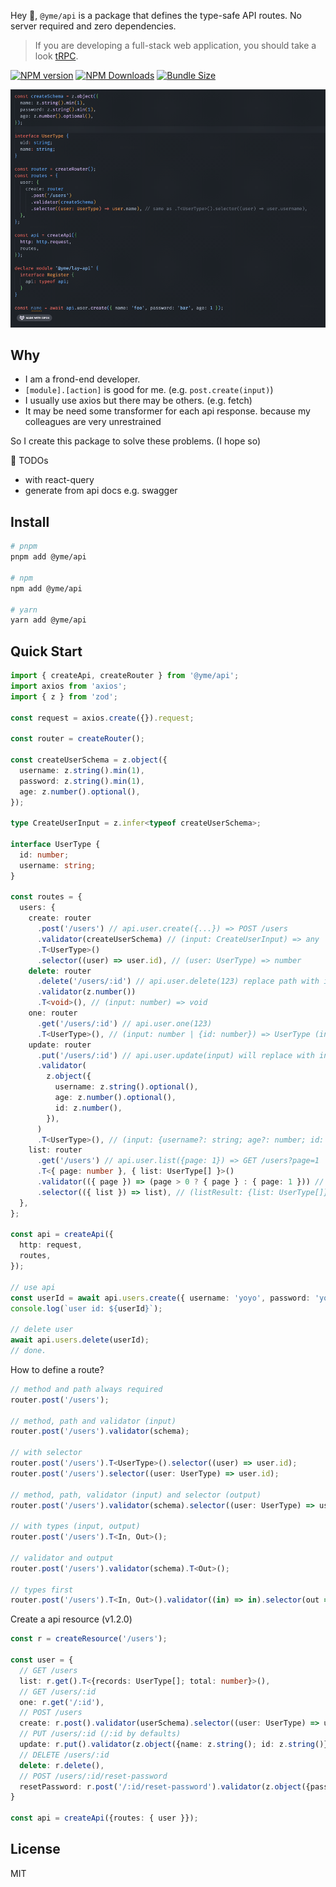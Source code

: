 Hey 👋, `@yme/api` is a package that defines the type-safe API routes. No server required and zero dependencies.

> If you are developing a full-stack web application, you should take a look [tRPC](https://trpc.io/).

[![NPM version](https://img.shields.io/npm/v/@yme/api)](https://www.npmjs.com/package/@yme/api)
[![NPM Downloads](https://img.shields.io/npm/dm/@yme/api)](https://www.npmjs.com/package/@yme/api)
[![Bundle Size](https://deno.bundlejs.com/?q=@yme/api&badge=detailed)](https://bundlejs.com/?q=@yme/api&badge=detailed)

<img src="./api.gif" width=800 />

## Why

- I am a frond-end developer.
- `[module].[action]` is good for me. (e.g. `post.create(input)`)
- I usually use axios but there may be others. (e.g. fetch)
- It may be need some transformer for each api response. because my colleagues are very unrestrained

So I create this package to solve these problems. (I hope so)

🚧 TODOs

- with react-query
- generate from api docs e.g. swagger

## Install

```sh
# pnpm
pnpm add @yme/api

# npm
npm add @yme/api

# yarn
yarn add @yme/api
```

## Quick Start

```ts
import { createApi, createRouter } from '@yme/api';
import axios from 'axios';
import { z } from 'zod';

const request = axios.create({}).request;

const router = createRouter();

const createUserSchema = z.object({
  username: z.string().min(1),
  password: z.string().min(1),
  age: z.number().optional(),
});

type CreateUserInput = z.infer<typeof createUserSchema>;

interface UserType {
  id: number;
  username: string;
}

const routes = {
  users: {
    create: router
      .post('/users') // api.user.create({...}) => POST /users
      .validator(createUserSchema) // (input: CreateUserInput) => any
      .T<UserType>()
      .selector((user) => user.id), // (user: UserType) => number
    delete: router
      .delete('/users/:id') // api.user.delete(123) replace path with input => DELETE /users/123
      .validator(z.number())
      .T<void>(), // (input: number) => void
    one: router
      .get('/users/:id') // api.user.one(123)
      .T<UserType>(), // (input: number | {id: number}) => UserType (input type is number | string or {id: number | string} from path params)
    update: router
      .put('/users/:id') // api.user.update(input) will replace with input[id] => PUT /users/{id}
      .validator(
        z.object({
          username: z.string().optional(),
          age: z.number().optional(),
          id: z.number(),
        }),
      )
      .T<UserType>(), // (input: {username?: string; age?: number; id: number}) => UserType
    list: router
      .get('/users') // api.user.list({page: 1}) => GET /users?page=1
      .T<{ page: number }, { list: UserType[] }>()
      .validator(({ page }) => (page > 0 ? { page } : { page: 1 })) // (input: {page: number}) => {page: number}
      .selector(({ list }) => list), // (listResult: {list: UserType[]}) => UserType[]
  },
};

const api = createApi({
  http: request,
  routes,
});

// use api
const userId = await api.users.create({ username: 'yoyo', password: 'yoyo123' });
console.log(`user id: ${userId}`);

// delete user
await api.users.delete(userId);
// done.
```

How to define a route?

```ts
// method and path always required
router.post('/users');

// method, path and validator (input)
router.post('/users').validator(schema);

// with selector
router.post('/users').T<UserType>().selector((user) => user.id);
router.post('/users').selector((user: UserType) => user.id);

// method, path, validator (input) and selector (output)
router.post('/users').validator(schema).selector((user: UserType) => user.id);

// with types (input, output)
router.post('/users').T<In, Out>();

// validator and output
router.post('/users').validator(schema).T<Out>();

// types first
router.post('/users').T<In, Out>().validator((in) => in).selector(out => out);
```

Create a api resource (v1.2.0)

```ts
const r = createResource('/users');

const user = {
  // GET /users
  list: r.get().T<{records: UserType[]; total: number}>(),
  // GET /users/:id
  one: r.get('/:id'),
  // POST /users
  create: r.post().validator(userSchema).selector((user: UserType) => user.id),
  // PUT /users/:id (/:id by defaults)
  update: r.put().validator(z.object({name: z.string(); id: z.string()})).T<UserType>(),
  // DELETE /users/:id
  delete: r.delete(),
  // POST /users/:id/reset-password
  resetPassword: r.post('/:id/reset-password').validator(z.object({password: z.string()})).T<boolean>(),
}

const api = createApi({routes: { user }});
```

## License

MIT
